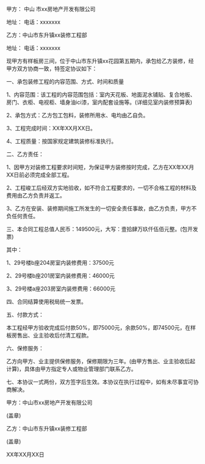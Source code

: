 
 


甲方：
中山
市xx房地产开发有限公司


地址： 电话：xxxxxxx


乙方：中山市东升镇xx装修工程部


地址： 电话：xxxxxxx


现甲方有样板房三间，位于中山市东升镇xx花园第五期内，承包给乙方装修，经甲方双方协商一致，特签定协议如下：


一、承包装修工程的内容范围、方式、时间和质量


1、内容范围：该工程的内容范围包括：室内天花板、地面泥水铺贴、复合地板、房门、衣柜、电视柜、墙身油ici漆，室内配套设施等。(详细见室内装修预算表)


2、承包方式：乙方包工包料，装修所用水、电均由乙自负。


3、工程完成时间：XX年XX月XX日。


4、工程质量：按国家规定建筑装修标准执行。


二、乙方责任：


1、因甲方对装修工程要求时间短，为保证甲方装修按时完成，乙方在XX年XX月XX日前必须完成全部工程。


2、工程峻工后经双方实地验收，如不符合工程要求的，一切不合格工程的材料及费用由乙方负责并返工。


3、乙方在安装、装修期间施工所发生的一切安全责任事故，由乙方负责，甲方不负任何责任。


三、本合同工程总值人民币：149500元，大写：壹拾肆万玖仟伍佰元整。(包开发票)


其中：


1、29号楼b座204房室内装修费用：37500元


2、29号楼b座201房室内装修费用：46000元


3、29号楼a座203房室内装修费用：66000元


四、合同结算使用税局统一发票。


五、付款方式：


本工程经甲方验收完成后付款50%，即75000元，余款50%，即74500元，在样板房售出、业主验收后付清工程款。


六、保修服务：


乙方向甲方、业主提供保修服务，保修期限为三年。(由甲方售出、业主验收后起计算)，具体由甲方指定专人或物业管理部门联系乙方。


七、本协议一式两份，双方签字后生效。本协议在执行过程中，如有未尽事宜可协商解决。


甲方：中山市xx房地产开发有限公司


(盖章)


乙方：中山市东升镇xx装修工程部


(盖章)


XX年XX月XX日
 


 

 
 
 
 
 
  


  
 

  


  


  
 
 
 
 

